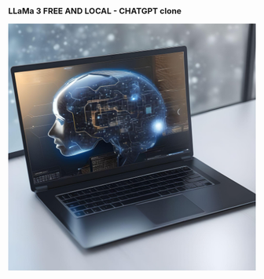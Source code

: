 
### LLaMa 3 FREE AND LOCAL - CHATGPT clone



![Logo de la empresa](https://github.com/lefevbre-organization/llama3/blob/main/ia.jpg)

